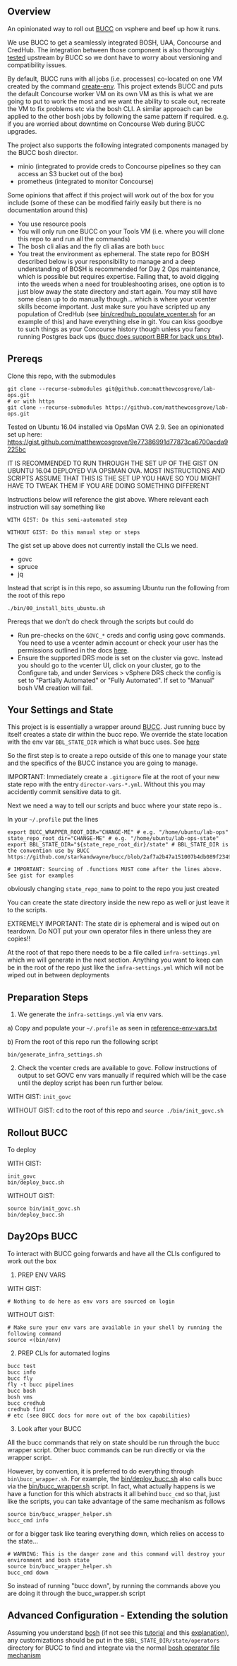## Overview

An opinionated way to roll out [BUCC](https://github.com/starkandwayne/bucc) on vsphere and beef up how it runs.

We use BUCC to get a seamlessly integrated BOSH, UAA, Concourse and CredHub. The integration between those component is also thoroughly [tested](https://pipes.starkandwayne.com/teams/bucc/pipelines/bucc) upstream by BUCC so we dont have to worry about versioning and compatibility issues.

By default, BUCC runs with all jobs (i.e. processes) co-located on one VM created by the command [create-env](https://bosh.io/docs/init-vsphere/). This project extends BUCC and puts the default Concourse worker VM on its own VM as this is what we are going to put to work the most and we want the ability to scale out, recreate the VM to fix problems etc via the bosh CLI. A similar approach can be applied to the other bosh jobs by following the same pattern if required. e.g. if you are worried about downtime on Concourse Web during BUCC upgrades.

The project also supports the following integrated components managed by the BUCC bosh director.
* minio (integrated to provide creds to Concourse pipelines so they can access an S3 bucket out of the box)
* prometheus (integrated to monitor Concourse)

Some opinions that affect if this project will work out of the box for you include (some of these can be modified fairly easily but there is no documentation around this)
* You use resource pools
* You will only run one BUCC on your Tools VM (i.e. where you will clone this repo to and run all the commands)
* The bosh cli alias and the fly cli alias are both `bucc`
* You treat the environment as ephemeral. The state repo for BOSH described below is your responsibility to manage and a deep understanding of BOSH is recommended for Day 2 Ops maintenance, which is possible but requires expertise. Failing that, to avoid digging into the weeds when a need for troubleshooting arises, one option is to just blow away the state directory and start again. You may still have some clean up to do manually though... which is where your vcenter skills become important. Just make sure you have scripted up any population of CredHub (see [bin/credhub_populate_vcenter.sh](bin/credhub_populate_vcenter.sh) for an example of this) and have everything else in git. You can kiss goodbye to such things as your Concourse history though unless you fancy running Postgres back ups ([bucc does support BBR for back ups btw](https://github.com/starkandwayne/bucc#backup--restore)).

## Prereqs

Clone this repo, with the submodules

```
git clone --recurse-submodules git@github.com:matthewcosgrove/lab-ops.git
# or with https
git clone --recurse-submodules https://github.com/matthewcosgrove/lab-ops.git
```

Tested on Ubuntu 16.04 installed via OpsMan OVA 2.9. See an opinionated set up here: https://gist.github.com/matthewcosgrove/9e77386991d77873ca6700acda9225bc

IT IS RECOMMENDED TO RUN THROUGH THE SET UP OF THE GIST ON UBUNTU 16.04 DEPLOYED VIA OPSMAN OVA. MOST INSTRUCTIONS AND SCRIPTS ASSUME THAT THIS IS THE SET UP YOU HAVE SO YOU MIGHT HAVE TO TWEAK THEM IF YOU ARE DOING SOMETHING DIFFERENT

Instructions below will reference the gist above. Where relevant each instruction will say something like

```
WITH GIST: Do this semi-automated step

WITHOUT GIST: Do this manual step or steps
```

The gist set up above does not currently install the CLIs we need. 

* govc
* spruce
* jq

Instead that script is in this repo, so assuming Ubuntu run the following from the root of this repo

```
./bin/00_install_bits_ubuntu.sh
```

Prereqs that we don't do check through the scripts but could do

* Run pre-checks on the `GOVC_*` creds and config using govc commands. You need to use a vcenter admin account or check your user has the permissions outlined in the docs [here](https://github.com/cloudfoundry/bosh-vsphere-cpi-release/blob/master/docs/required_vcenter_privileges.md).
* Ensure the supported DRS mode is set on the cluster via govc. Instead you should go to the vcenter UI, click on your cluster, go to the Configure tab, and under Services > vSphere DRS check the config is set to "Partially Automated" or "Fully Automated". If set to "Manual" bosh VM creation will fail.

## Your Settings and State

This project is is essentially a wrapper around [BUCC](https://github.com/starkandwayne/bucc). Just running bucc by itself creates a state dir within the bucc repo. We override the state location with the env var `BBL_STATE_DIR` which is what bucc uses. See [here](https://github.com/starkandwayne/bucc/blob/2af7a2b47a151007b4db089f2349aa58bce8d1fc/bin/bucc#L8)

So the first step is to create a repo outside of this one to manage your state and the specifics of the BUCC instance you are going to manage.

IMPORTANT: Immediately create a `.gitignore` file at the root of your new state repo with the entry `director-vars-*.yml`. Without this you may accidently commit sensitive data to git.

Next we need a way to tell our scripts and bucc where your state repo is..

In your `~/.profile` put the lines
```
export BUCC_WRAPPER_ROOT_DIR="CHANGE-ME" # e.g. "/home/ubuntu/lab-ops"
state_repo_root_dir="CHANGE-ME" # e.g. "/home/ubuntu/lab-ops-state"
export BBL_STATE_DIR="${state_repo_root_dir}/state" # BBL_STATE_DIR is the convention use by BUCC https://github.com/starkandwayne/bucc/blob/2af7a2b47a151007b4db089f2349aa58bce8d1fc/bin/bucc#L8 

# IMPORTANT: Sourcing of .functions MUST come after the lines above. See gist for examples 
```
obviously changing `state_repo_name` to point to the repo you just created

You can create the state directory inside the new repo as well or just leave it to the scripts.

EXTREMELY IMPORTANT: The state dir is ephemeral and is wiped out on teardown. Do NOT put your own operator files in there unless they are copies!!

At the root of that repo there needs to be a file called `infra-settings.yml` which we will generate in the next section. Anything you want to keep can be in the root of the repo just like the `infra-settings.yml` which will not be wiped out in between deployments

## Preparation Steps

1) We generate the `infra-settings.yml` via env vars.
  
  a) Copy and populate your `~/.profile` as seen in [reference-env-vars.txt](reference-env-vars.txt)
  
  b) From the root of this repo run the following script

```
bin/generate_infra_settings.sh
```

2) Check the vcenter creds are available to govc. Follow instructions of output to set GOVC env vars manually if required which will be the case until the deploy script has been run further below.

WITH GIST: `init_govc`

WITHOUT GIST: cd to the root of this repo and `source ./bin/init_govc.sh`

## Rollout BUCC

To deploy

WITH GIST:
```
init_govc
bin/deploy_bucc.sh
```

WITHOUT GIST:
```
source bin/init_govc.sh
bin/deploy_bucc.sh
```

## Day2Ops BUCC

To interact with BUCC going forwards and have all the CLIs configured to work out the box

1) PREP ENV VARS

WITH GIST:
```
# Nothing to do here as env vars are sourced on login
```

WITHOUT GIST:
```
# Make sure your env vars are available in your shell by running the following command
source <(bin/env)
```

2) PREP CLIs for automated logins
```
bucc test
bucc info
bucc fly
fly -t bucc pipelines
bucc bosh
bosh vms
bucc credhub
credhub find
# etc (see BUCC docs for more out of the box capabilities)
```

3) Look after your BUCC

All the bucc commands that rely on state should be run through the bucc wrapper script. Other bucc commands can be run directly or via the wrapper script.

However, by convention, it is preferred to do everything through `bin\bucc_wrapper.sh`. For example, the [bin/deploy_bucc.sh](bin/deploy_bucc.sh) also calls bucc via the [bin/bucc_wrapper.sh](bin/bucc_wrapper.sh) script. In fact, what actually happens is we have a function for this which abstracts it all behind `bucc_cmd` so that, just like the scripts, you can take advantage of the same mechanism as follows

```
source bin/bucc_wrapper_helper.sh
bucc_cmd info
```

or for a bigger task like tearing everything down, which relies on access to the state...

```
# WARNING: This is the danger zone and this command will destroy your environment and bosh state
source bin/bucc_wrapper_helper.sh
bucc_cmd down
```
So instead of running "bucc down", by running the commands above you are doing it through the bucc_wrapper.sh script

## Advanced Configuration - Extending the solution

Assuming you understand [bosh](https://bosh.io/docs/) (if not see this [tutorial](https://ultimateguidetobosh.com/) and this [explanation](https://bosh.io/docs/problems/)), any customizations should be put in the `$BBL_STATE_DIR/state/operators` directory for BUCC to find and integrate via the normal [bosh operator file mechanism](https://bosh.io/docs/cli-ops-files/)
